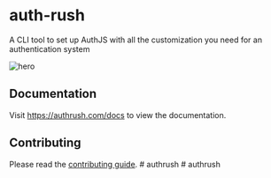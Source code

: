 # auth-rush

A CLI tool to set up AuthJS with all the customization you need for an authentication system

![hero](apps/docs/public/og.jpg)

## Documentation

Visit https://authrush.com/docs to view the documentation.

## Contributing

Please read the [contributing guide](/CONTRIBUTING.md).
#   a u t h r u s h  
 #   a u t h r u s h  
 